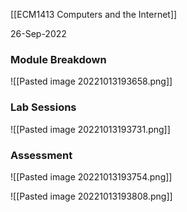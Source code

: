 [[ECM1413 Computers and the Internet]]

26-Sep-2022


### Module Breakdown

![[Pasted image 20221013193658.png]]

### Lab Sessions

![[Pasted image 20221013193731.png]]

### Assessment

![[Pasted image 20221013193754.png]]

![[Pasted image 20221013193808.png]]
